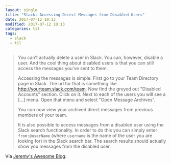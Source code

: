 ```yaml
---
layout: single
title: "Slack: Accessing Direct Messages from Disabled Users"
date: 2017-07-12 10:13
modified: 2017-07-12 10:13
categories: til
tags:
  - slack
  - til
---
```


> You can’t actually delete a user in Slack.
You can, however, disable a user.
And the cool thing about disabled users is that you can still access the messages you’ve
sent to them.
>
> Accessing the messages is simple.
First go to your Team Directory page in Slack.
The url for that is something like <http://yourteam.slack.com/team>.
Now find the greyed out "Disabled Accounts" section.
Click on it.
Next to each of the users you will see a […] menu.
Open that menu and select "Open Message Archives".
>
> You can now view your archived direct messages from previous members of your team.
>
> It is also possible to access messages from a disabled user using the Slack search
functionality.
In order to do this you can simply enter `from:@userName` (where `username` is the name of
the user you are looking for) in the Slack search bar.
The search results should actually show you messages from the disabled user.

Via [Jeremy's Awesome Blog](http://jeremysawesome.com/2015/03/24/accessing-direct-messages-from-disabled-users-in-slack/).
